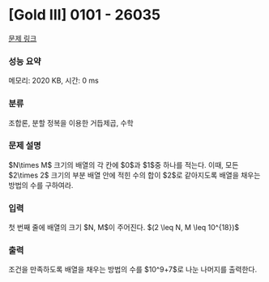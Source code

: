 # [Gold III] $0101$ - 26035 

[문제 링크](https://www.acmicpc.net/problem/26035) 

### 성능 요약

메모리: 2020 KB, 시간: 0 ms

### 분류

조합론, 분할 정복을 이용한 거듭제곱, 수학

### 문제 설명

<p>$N\times M$ 크기의 배열의 각 칸에 $0$과 $1$중 하나를 적는다. 이때, 모든 $2\times 2$ 크기의 부분 배열 안에 적힌 수의 합이 $2$로 같아지도록 배열을 채우는 방법의 수를 구하여라.</p>

### 입력 

 <p>첫 번째 줄에 배열의 크기 $N, M$이 주어진다. $(2 \leq N, M \leq 10^{18})$</p>

### 출력 

 <p>조건을 만족하도록 배열을 채우는 방법의 수를 $10^9+7$로 나눈 나머지를 출력한다.</p>

